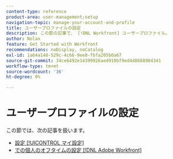```yaml
---
content-type: reference
product-area: user-management;setup
navigation-topic: manage-your-account-and-profile
title: ユーザープロファイルの設定
description: この節の記事で、 [!DNL Workfront] ユーザープロファイル。
author: Nolan
feature: Get Started with Workfront
recommendations: noDisplay, noCatalog
exl-id: 1a64a148-529c-4c66-9ee8-fbfa205b0a67
source-git-commit: 34ce6492e14399926aed910bf9ed4d8688904341
workflow-type: tm+mt
source-wordcount: '36'
ht-degree: 0%

---
```


# ユーザープロファイルの設定

この節では、次の記事を扱います。

* [設定 [!UICONTROL マイ設定]](../../../workfront-basics/manage-your-account-and-profile/configuring-your-user-profile/configure-my-settings.md)
* [での個人のオフタイムの設定 [!DNL Adobe Workfront]](../../../workfront-basics/manage-your-account-and-profile/configuring-your-user-profile/personal-time-overview.md)
